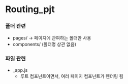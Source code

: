 # Routing_pjt

### 폴더 관련

- pages/ -> 페이지에 관여하는 폴더만 사용
- components/ (폴더명 상관 없음)

### 파일 관련

- _app.js
  - 루트 컴포넌트이면서, 여러 페이지 컴포넌트가 렌더링 됨

